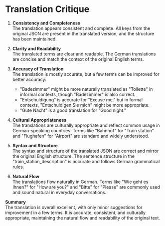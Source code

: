 # Translation Critique

1. **Consistency and Completeness**  
   The translation appears consistent and complete. All keys from the original JSON are present in the translated version, and the structure has been maintained.

2. **Clarity and Readability**  
   The translated terms are clear and readable. The German translations are concise and match the context of the original English terms.

3. **Accuracy of Translation**  
   The translation is mostly accurate, but a few terms can be improved for better accuracy:  
   - "Badezimmer" might be more naturally translated as "Toilette" in informal contexts, though "Badezimmer" is also correct.  
   - "Entschuldigung" is accurate for "Excuse me," but in formal contexts, "Entschuldigen Sie mich" might be more appropriate.  
   - "Gute Nacht" is a good translation for "Good night."  

4. **Cultural Appropriateness**  
   The translations are culturally appropriate and reflect common usage in German-speaking countries. Terms like "Bahnhof" for "Train station" and "Flughafen" for "Airport" are standard and widely understood.

5. **Syntax and Structure**  
   The syntax and structure of the translated JSON are correct and mirror the original English structure. The sentence structure in the "train_station_description" is accurate and follows German grammatical rules.

5. **Natural Flow**  
   The translations flow naturally in German. Terms like "Wie geht es Ihnen?" for "How are you?" and "Bitte" for "Please" are commonly used and sound natural in everyday conversations.

**Summary**  
The translation is overall excellent, with only minor suggestions for improvement in a few terms. It is accurate, consistent, and culturally appropriate, maintaining the natural flow and readability of the original text.